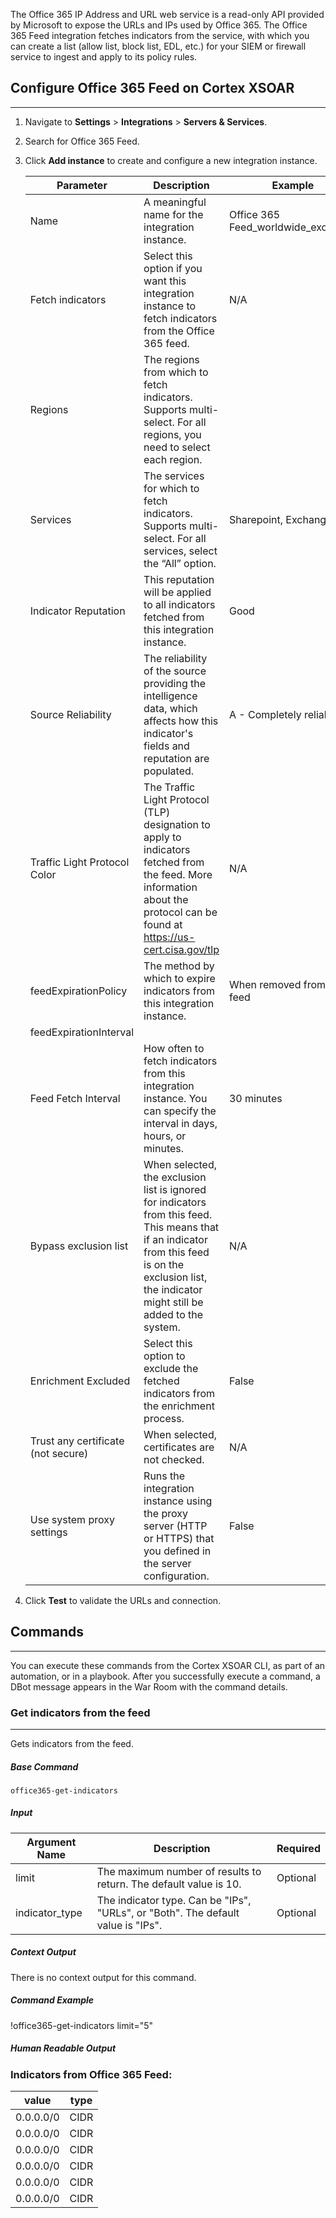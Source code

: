 The Office 365 IP Address and URL web service is a read-only API provided by Microsoft to expose the URLs and IPs used by Office 365. The Office 365 Feed integration fetches indicators from the service, with which you can create a list (allow list, block list, EDL, etc.) for your SIEM or firewall service to ingest and apply to its policy rules.


## Configure Office 365 Feed on Cortex XSOAR

---

1. Navigate to __Settings__ > __Integrations__ > __Servers & Services__.
2. Search for Office 365 Feed.
3. Click __Add instance__ to create and configure a new integration instance.

   | __Parameter__ | __Description__ | __Example__ |
   | ------------- | --------------- | ----------- |
   | Name | A meaningful name for the integration instance. | Office 365 Feed_worldwide_exchange |
   | Fetch indicators | Select this option if you want this integration instance to fetch indicators from the Office 365 feed. | N/A |
   | Regions | The regions from which to fetch indicators. Supports multi-select. For all regions, you need to select each region. | 
   | Services | The services for which to fetch indicators. Supports multi-select. For all services, select the “All” option. | Sharepoint, Exchange |
   | Indicator Reputation | This reputation will be applied to all indicators fetched from this integration instance. | Good |
   | Source Reliability | The reliability of the source providing the intelligence data, which affects how this indicator's fields and reputation are populated. | A - Completely reliable |
   | Traffic Light Protocol Color | The Traffic Light Protocol (TLP) designation to apply to indicators fetched from the feed. More information about the protocol can be found at <https://us-cert.cisa.gov/tlp> | N/A |
   | feedExpirationPolicy | The method by which to expire indicators from this integration instance. | When removed from the feed |
   | feedExpirationInterval |  |  |
   | Feed Fetch Interval | How often to fetch indicators from this integration instance. You can specify the interval in days, hours, or minutes. | 30 minutes |
   | Bypass exclusion list | When selected, the exclusion list is ignored for indicators from this feed.  This means that if an indicator from this feed is on the exclusion list, the indicator might still be added to the system. | N/A |
    | Enrichment Excluded | Select this option to exclude the fetched indicators from the enrichment process. | False |
   | Trust any certificate (not secure) | When selected, certificates are not checked. | N/A |
   | Use system proxy settings | Runs the integration instance using the proxy server (HTTP or HTTPS) that you defined in the server configuration. | False |

4. Click __Test__ to validate the URLs and connection.

## Commands

---
You can execute these commands from the Cortex XSOAR CLI, as part of an automation, or in a playbook.
After you successfully execute a command, a DBot message appears in the War Room with the command details.

### Get indicators from the feed

---
Gets indicators from the feed.

##### Base Command

`office365-get-indicators`

##### Input

| __Argument Name__ | __Description__ | __Required__ |
| --- | --- | --- |
| limit | The maximum number of results to return. The default value is 10. | Optional | 
| indicator_type | The indicator type. Can be "IPs", "URLs", or "Both". The default value is "IPs". | Optional | 


##### Context Output

There is no context output for this command.

##### Command Example

!office365-get-indicators limit="5"

##### Human Readable Output

### Indicators from Office 365 Feed:

|value|type|
|---|---|
| 0.0.0.0/0 | CIDR |
| 0.0.0.0/0 | CIDR |
| 0.0.0.0/0 | CIDR |
| 0.0.0.0/0 | CIDR |
| 0.0.0.0/0 | CIDR |
| 0.0.0.0/0 | CIDR |
